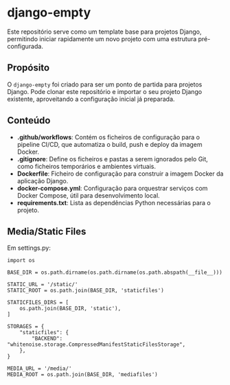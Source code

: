 # django-empty

Este repositório serve como um template base para projetos Django, permitindo iniciar rapidamente um novo projeto com uma estrutura pré-configurada.

## Propósito

O `django-empty` foi criado para ser um ponto de partida para projetos Django. Pode clonar este repositório e importar o seu projeto Django existente, aproveitando a configuração inicial já preparada.

## Conteúdo

- **.github/workflows**: Contém os ficheiros de configuração para o pipeline CI/CD, que automatiza o build, push e deploy da imagem Docker.
- **.gitignore**: Define os ficheiros e pastas a serem ignorados pelo Git, como ficheiros temporários e ambientes virtuais.
- **Dockerfile**: Ficheiro de configuração para construir a imagem Docker da aplicação Django.
- **docker-compose.yml**: Configuração para orquestrar serviços com Docker Compose, útil para desenvolvimento local.
- **requirements.txt**: Lista as dependências Python necessárias para o projeto.

## Media/Static Files

Em settings.py:
```
import os

BASE_DIR = os.path.dirname(os.path.dirname(os.path.abspath(__file__)))

STATIC_URL = '/static/'
STATIC_ROOT = os.path.join(BASE_DIR, 'staticfiles')

STATICFILES_DIRS = [
    os.path.join(BASE_DIR, 'static'), 
]

STORAGES = {
    "staticfiles": {
        "BACKEND": "whitenoise.storage.CompressedManifestStaticFilesStorage",
    },
}

MEDIA_URL = '/media/'
MEDIA_ROOT = os.path.join(BASE_DIR, 'mediafiles') 
```